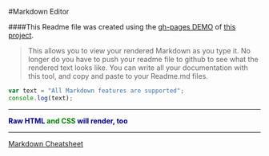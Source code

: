 #Markdown Editor

####This Readme file was created using the [gh-pages DEMO](http://juliusakula.github.io/editor/#/) of [this project](https://github.com/juliusakula/editor/).

> This allows you to view your rendered Markdown as you type it. No longer do you have to push your readme file to github to see what the rendered text looks like. You can write all your documentation with this tool, and copy and paste to your Readme.md files.

```javascript
var text = "All Markdown features are supported";
console.log(text);
```
---
<style>span { color: green; }</style>
<b style="color: navy;">Raw HTML <span>and CSS</span> will render, too</b>
<hr>

[Markdown Cheatsheet](https://github.com/adam-p/markdown-here/wiki/Markdown-Cheatsheet)